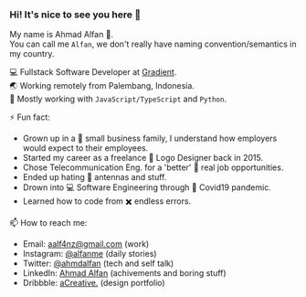 ### Hi! It's nice to see you here 👋

My name is Ahmad Alfan 👦.\
You can call me `Alfan`, we don't really have naming convention/semantics in my country.

💻 Fullstack Software Developer at [Gradient](https://www.gradientvs.com/gradient-tech).\
🌏 Working remotely from Palembang, Indonesia.\
🥇 Mostly working with `JavaScript/TypeScript` and `Python`.

⚡ Fun fact:
- Grown up in a 🏡 small business family, I understand how employers would expect to their employees.
- Started my career as a freelance 🎨 Logo Designer back in 2015.
- Chose Telecommunication Eng. for a 'better' 💼 real job opportunities.
- Ended up hating 📡 antennas and stuff.
- Drown into 💻 Software Engineering through 🦠 Covid19 pandemic.
- Learned how to code from ✖️ endless errors.

📫 How to reach me:
- Email: [aalf4nz@gmail.com](mailto:aalf4nz@gmail.com) (work)
- Instagram: [@alfanme](https://instagram.com/alfanme) (daily stories)
- Twitter: [@ahmdalfan](https://twitter.com/ahmdalfan) (tech and self talk)
- LinkedIn: [Ahmad Alfan](https://www.linkedin.com/in/ahmad-alfan-820618140/) (achivements and boring stuff)
- Dribbble: [aCreative.](https://dribbble.com/acreativeid) (design portfolio)

<!--
**alfanme/alfanme** is a ✨ _special_ ✨ repository because its `README.md` (this file) appears on your GitHub profile.

Here are some ideas to get you started:

- 🔭 I’m currently working on ...
- 🌱 I’m currently learning ...
- 👯 I’m looking to collaborate on ...
- 🤔 I’m looking for help with ...
- 💬 Ask me about ...
- 📫 How to reach me: ...
- 😄 Pronouns: ...
- ⚡ Fun fact: ...
-->
